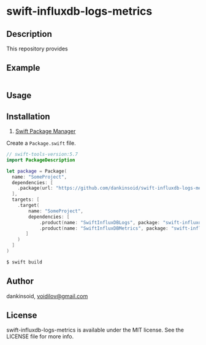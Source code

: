# swift-influxdb-logs-metrics

## Description
This repository provides

## Example

```swift

```
## Usage

 
## Installation

1. [Swift Package Manager](https://github.com/apple/swift-package-manager)

Create a `Package.swift` file.
```swift
// swift-tools-version:5.7
import PackageDescription

let package = Package(
  name: "SomeProject",
  dependencies: [
    .package(url: "https://github.com/dankinsoid/swift-influxdb-logs-metrics.git", from: "0.0.1")
  ],
  targets: [
    .target(
        name: "SomeProject",
        dependencies: [
            .product(name: "SwiftInfluxDBLogs", package: "swift-influxdb-logs-metrics"),
            .product(name: "SwiftInfluxDBMetrics", package: "swift-influxdb-logs-metrics")
       ]
    )
  ]
)
```
```ruby
$ swift build
```

## Author

dankinsoid, voidilov@gmail.com

## License

swift-influxdb-logs-metrics is available under the MIT license. See the LICENSE file for more info.
